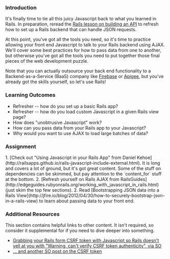 ### Introduction
It's finally time to tie all this juicy Javascript back to what you learned in Rails.  In preparation, reread the [Rails lesson on building an API](/courses/ruby-on-rails/lessons/apis-and-building-your-own) to refresh how to set up a Rails backend that can handle JSON requests.

At this point, you've got all the tools you need, so it's time to practice allowing your front end Javascript to talk to your Rails backend using AJAX.  We'll cover some best practices for how to pass data from one to another, but otherwise you've got all the tools you need to put together those final pieces of the web development puzzle.

Note that you can actually outsource your back end functionality to a Backend-as-a-Service (BaaS) company like [Firebase](https://www.firebase.com/) or [Apigee](http://apigee.com/), but you've already got the skills yourself, so let's use Rails!

### Learning Outcomes

* Refresher -- how do you set up a basic Rails app?
* Refresher -- how do you load custom Javascript in a given Rails view page?
* How does "unobtrusive Javascript" work?
* How can you pass data from your Rails app to your Javascript?
* Why would you want to use AJAX to load large batches of data?

### Assignment

<div class="lesson-content__panel" markdown="1">
1. [Check out "Using Javascript in your Rails App" from Daniel Kehoe](http://railsapps.github.io/rails-javascript-include-external.html).  It is long and covers a lot of ground, but it's got great content.  Some of the stuff on dependencies can be skimmed, but pay attention to the `content_for` stuff at the bottom.
2. [Refresh yourself on Rails AJAX from RailsGuides](http://edgeguides.rubyonrails.org/working_with_javascript_in_rails.html) (just skim the top few sections).
2. Read [Bootstrapping JSON data into a Rails View](http://jfire.io/blog/2012/04/30/how-to-securely-bootstrap-json-in-a-rails-view) to learn about passing data to your front end.
</div>

### Additional Resources
This section contains helpful links to other content. It isn't required, so consider it supplemental for if you need to dive deeper into something.

* [Grabbing your Rails form CSRF token with Javascript so Rails doesn't yell at you with "Warning, can't verify CSRF token authenticity", via SO](http://stackoverflow.com/questions/7203304/warning-cant-verify-csrf-token-authenticity-rails)
* [... and another SO post on the CSRF token](http://stackoverflow.com/questions/8503447/rails-how-to-add-csrf-protection-to-forms-created-in-javascript)

